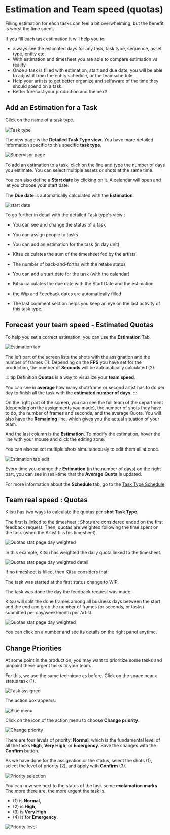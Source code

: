 # Estimation and Team speed (quotas)

Filling estimation for each tasks can feel a bit overwhelming, but the benefit is worst the time spent.

If you fill each task estimation it will help you to:
- always see the estimated days for any task, task type, sequence, asset type, entity etc.
- With estimation and timesheet you are able to compare estimation vs reality
- Once a task is filled with estimation, start and due date, you will be able to adjust it from the entity schedule, or the teamschedule
- Help your artists to get better organize and selfaware of the time they should spend on a task.
- Better forecast your production and the next!


## Add an Estimation for a Task

Click on the name of a task type.

![Task type](../img/getting-started/supervisor_tasktype.png)

The new page is the **Detailed Task Type view**. You have more detailed information specific to this specific **task type**.

![Supervisor page](../img/getting-started/supervisor_page.png)


To add an estimation to a task, click on the line and type the number of days you estimate. You can select multiple assets or shots at the same time.

You can also define a **Start date** by clicking on it.
A calendar will open and let you choose your start date.

The **Due date** is automatically calculated with the **Estimation**.

![start date](../img/getting-started/set_estimation.png)


To go further in detail with the detailed Task type's view :
-  You can see and change the status of a task
-  You can assign people to tasks



- You can add an estimation for the task (in day unit)
-  Kitsu calculates the sum of the timesheet fed by the artists
- The number of back-and-forths with the retake status
- You can add a start date for the task (with the calendar)
-  Kitsu calculates the due date with the Start Date and the estimation
- the Wip and Feedback dates are automatically filled
- The last comment section helps you keep an eye on the last activity of this task type.

## Forecast your team speed - Estimated Quotas

To help you set a correct estimation, you can use the **Estimation** Tab.

![Estimation tab](../img/getting-started/tasktype_estimation_tab.png)

The left part of the screen lists the shots with the assignation and the number of frames (1).
Depending on the **FPS** you have set for the production, the number of **Seconds** will be automatically calculated (2).

::: tip Definition
**Quotas** is a way to visualize your **team speed**. 

You can see in **average** how many shot/frame or second artist has to do per day to finish all the task with the **estimated number of days**.
:::

 On the right part of the screen, you can see the full team of the department (depending on the assignments you made), the number of shots they have to do, the number of frames and seconds, and the average Quota.
 You will also have the **Remaining** line, which gives you the actual situation of your team.


 And the last column is the **Estimation**. To modify the estimation, hover the line with your mouse and click the editing zone.

 You can also select multiple shots simultaneously to edit them all at once.

 ![Estimation tab edit](../img/getting-started/tasktype_estimation_tab_edit.png)

 Every time you change the **Estimation** (in the number of days) on the right part, you can see in real-time that the **Average Quota** is updated.



 For more information about the **Schedule** tab, go to the
 [Task Type Schedule](../schedules/README.md#Set-a-Task-Estimation)


## Team real speed : Quotas


Kitsu has two ways to calculate the quotas per **shot Task Type**.

The first is linked to the timesheet :
Shots are considered ended on the first feedback request. Then, quotas are weighted following the time spent on the task (when the Artist fills his timesheet).

![Quotas stat page day weighted](../img/getting-started/quotas_day_weighted.png)

In this example, Kitsu has weighted the daily quota linked to the timesheet.

![Quotas stat page day weighted detail](../img/getting-started/quotas_day_weighted_detail.png)


If no timesheet is filled, then Kitsu considers that:

The task was started at the first status change to WIP.

The task was done the day the feedback request was made.

Kitsu will split the done frames among all business days between the start and the end and grab the number of frames (or seconds, or tasks) submitted per day/week/month per Artist.

![Quotas stat page day weighted](../img/getting-started/quotas_day_status.png)


You can click on a number and see its details on the right panel anytime.

## Change Priorities

At some point in the production, you may want to prioritize some tasks and
pinpoint these urgent tasks to your team.

For this, we use the same technique as before. Click on the space
near a status task (1).

![Task assigned](../img/getting-started/task_assigned.png)

The action box appears.

![Blue menu](../img/getting-started/blue_menu.png)

Click on the icon of the action menu to choose
**Change priority**.

![Change priority](../img/getting-started/change_priority.png)

There are four levels of priority: **Normal**, which is the fundamental level of all the
tasks **High**, **Very High**, or **Emergency**. Save the changes with the
**Confirm** button.

As we have done for the assignation or the status, select the shots (1), select
the level of priority (2), and apply with **Confirm** (3).

![Priority selection](../img/getting-started/priority.png)

You can now see next to the status of the task some **exclamation marks**. The
more there are, the more urgent the task is.

* (1) is **Normal**,
* (2) is **High**,
* (3) is **Very High**
* (4) is for **Emergency**.

![Priority level](../img/getting-started/priority_level.png)
